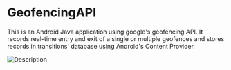 # GeofencingAPI
This is an Android Java application using google's geofencing API. It records real-time entry and exit of a single or multiple geofences and stores records in transitions' database using Android's Content Provider.

![Description](https://github.com/user-attachments/assets/ec423ae4-7770-4613-868d-7431cb878c89)

